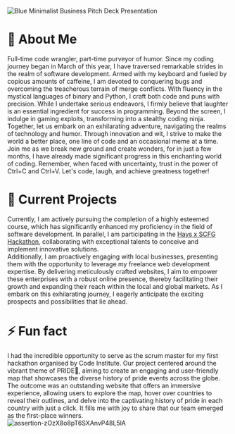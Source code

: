 ![Blue Minimalist Business Pitch Deck Presentation](https://github.com/pjrclarke/pjrclarke/assets/128151143/49f9f887-2995-4851-81c2-420152abf784)

#  🫥  About Me #

Full-time code wrangler, part-time purveyor of humor. Since my coding journey began in March of this year, I have traversed remarkable strides in the realm of software development. Armed with my keyboard and fueled by copious amounts of caffeine, I am devoted to conquering bugs and overcoming the treacherous terrain of merge conflicts. With fluency in the mystical languages of binary and Python, I craft both code and puns with precision. While I undertake serious endeavors, I firmly believe that laughter is an essential ingredient for success in programming. Beyond the screen, I indulge in gaming exploits, transforming into a stealthy coding ninja. Together, let us embark on an exhilarating adventure, navigating the realms of technology and humor. Through innovation and wit, I strive to make the world a better place, one line of code and an occasional meme at a time. Join me as we break new ground and create wonders, for in just a few months, I have already made significant progress in this enchanting world of coding. Remember, when faced with uncertainty, trust in the power of Ctrl+C and Ctrl+V. Let's code, laugh, and achieve greatness together!

# 🔭  Current Projects #

Currently, I am actively pursuing the completion of a highly esteemed course, which has significantly enhanced my proficiency in the field of software development. In parallel, I am participating in the [Hays x SCFG Hackathon](https://app.hayscodeco.com/events/hackathon/ea799866-2ed7-4b77-862c-075779e0eb2c), collaborating with exceptional talents to conceive and implement innovative solutions. 
<br>
Additionally, I am proactively engaging with local businesses, presenting them with the opportunity to leverage my freelance web development expertise. By delivering meticulously crafted websites, I aim to empower these enterprises with a robust online presence, thereby facilitating their growth and expanding their reach within the local and global markets. As I embark on this exhilarating journey, I eagerly anticipate the exciting prospects and possibilities that lie ahead.

# ⚡  Fun fact #

I had the incredible opportunity to serve as the scrum master for my first hackathon organised by Code Institute. Our project centered around the vibrant theme of PRIDE🌈, aiming to create an engaging and user-friendly map that showcases the diverse history of pride events across the globe. The outcome was an outstanding website that offers an immersive experience, allowing users to explore the map, hover over countries to reveal their outlines, and delve into the captivating history of pride in each country with just a click. It fills me with joy to share that our team emerged as the first-place winners.
<br>
![assertion-zOzX8o8pT6SXAnvP48L5lA](https://github.com/pjrclarke/pjrclarke/assets/128151143/0308ec0f-e97f-409b-8359-cdaeaf753c77)
